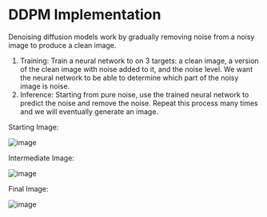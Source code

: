 # DDPM Implementation

Denoising diffusion models work by gradually removing noise from a noisy image to produce a clean image.

1. Training: Train a neural network to on 3 targets: a clean image,  a version of the clean image with noise added to it, and the noise level. We want the neural network to be able to determine which part of the noisy image is noise.
2. Inference: Starting from pure noise, use the trained neural network to predict the noise and remove the noise. Repeat this process many times and we will eventually generate an image.

Starting Image:

![image](https://github.com/user-attachments/assets/9382e699-1281-4a4a-a25a-066965ca2b46)


Intermediate Image:

![image](https://github.com/user-attachments/assets/428243db-4771-47e1-a176-f3815854f454)

Final Image:

![image](https://github.com/user-attachments/assets/580fc75c-bd19-4841-8c4f-a6a0a7ee2b1c)
